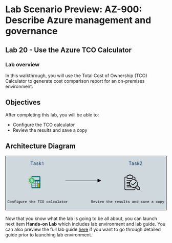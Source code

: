 # Lab Scenario Preview: AZ-900: Describe Azure management and governance

## Lab 20 - Use the Azure TCO Calculator

### Lab overview

In this walkthrough, you will use the Total Cost of Ownership (TCO) Calculator to generate cost comparison report for an on-premises environment.

## Objectives

After completing this lab, you will be able to:

- Configure the TCO calculator
- Review the results and save a copy

## Architecture Diagram

![](../images/az900lab20.png)

Now that you know what the lab is going to be all about, you can launch next item **Hands-on Lab** which includes lab environment and lab guide. You can also preview the full lab guide [here](https://experience.cloudlabs.ai/#/labguidepreview/5f996d34-b25d-448a-aed9-8e95efec146e) if you want to go through detailed guide prior to launching lab environment.